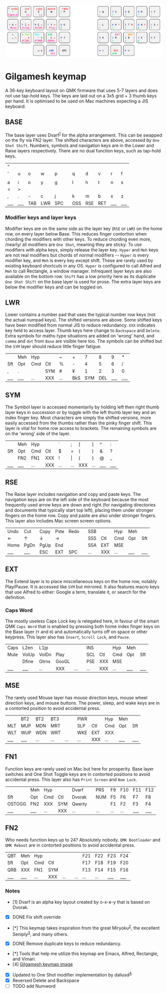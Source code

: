 ![Gilgamesh keymap image](https://github.com/gilgameshone/gilgamesh-layout/blob/main/Gilgamesh-whole.drawio.png)

# Gilgamesh keymap
A 36-key keyboard layout on QMK firmware that uses 5-7 layers and does not use tap-hold keys. 
The keys are laid out on a 3x5 grid + 3 thumb keys per hand. It is optimised to be used on Mac machines expecting a JIS keyboard.

## BASE

The base layer uses Dvarf<sup>[1](https://o-x-e-y.github.io/layouts/dvarf/index.html)</sup> for the alpha arrangement. This can be swapped on the fly via FN2 layer.
The shifted characters are above, accessed by `One Shot Shift`. 
Numbers, symbols and navigation keys are in the Lower and Raise layers respectively.
There are no dual function keys, such as tap-hold keys.

|   |   |   |   |   |   |   |   |   |   |   |
|---|---|---|---|---|---|---|---|---|---|---|
| “ |   |   |   |   |   |   |   |   |   |   |
| ‘ | u | o | w | p |   | q | d | v | r | f |
|   |   |   |   |   |   |   |   |   |   |   |
| a | i | o | y | g |   | l | h | t | n | s |
| < | > |   |   |   |   |   |   |   |   |   |
| , | . | - | c | j |   | k | m | b | x | z |
|___|___|TAB|LWR|SPC|   |OSS|RSE|RET|___|___|

### Modifier keys and layer keys

Modifier keys are on the same side as the layer key (`RSE` or `LWR`) on the home row, on every layer below Base. This reduces finger contortion when chording the  modifiers with other keys. To reduce chording even more, /nearly/ all modifiers are `One Shot`, meaning they are sticky. To use modifiers with alpha keys, simply release the layer key. `Hyper` and `Meh` keys are not real modifiers but chords of normal modifiers -- `Hyper` is every modifier key, and `Meh` is every key except shift. These are rarely used by existing keyboard shortcuts in any OS. `Hyper` is configured to call Alfred and `Meh` to call Rectangle, a window manager. Infrequent layer keys are also available on the bottom row. `Shift` has a low priority here as its duplicatie `One Shot Shift` on the base layer is used for prose. The extra layer keys are below the modifier keys and can be toggled on.

## LWR

Lower contains a number pad that uses the typical number row keys (not the actual numpad keys). The shifted versions are above. Some shifted keys have been modified from normal JIS to reduce redundancy. `XXX` indicates key held to access layer. Thumb keys here change to `Backspace` and `Delete`. Extra symbols for maths-type situations are added on 'wrong' hand, and `comma` and `dot` from `Base` are visible here too. The symbols can be shifted but the `SYM` layer should reduce little finger fatigue.

|   |   |   |   |   |   |   |   |   |   |   |
|---|---|---|---|---|---|---|---|---|---|---|
|   |Meh|Hyp|   | ~ |   | + | 7 | 8 | 9 | * |
|Sft|Opt|Cmd|Ctl| % |   | - | 4 | 5 | 6 | / |
| , | . |   |SYM| # |   | ¥ | 1 | 2 | 3 | 0 |
|___|___|...|XXX|...|   |BkS|SYM|DEL|___|___|

## SYM

The Symbol layer is accessed momentarily by holding left then right thumb layer keys in succession or by toggle with the left thumb layer key and an index finger key. Most characters are simply the shifted versions, more easily accessed from the thumbs rather than the pinky finger shift. This layer is vital for home row access to brackets. The remaining symbols are on the 'wrong' side of the layer.

|   |   |   |   |   |   |   |   |   |   |   |
|---|---|---|---|---|---|---|---|---|---|---|
|   |Meh|Hyp|   | ` |   | ; | [ | ] | ^ | : |
|Sft|Opt|Cmd|Ctl| $ |   | = | ( | ) | & | ? |
|   |FN2|FN1|XXX| ! |   | \|| { | } | @ | _ |
|___|___|...|XXX|...|   |...|XXX|...|___|___|


## RSE

The Raise layer includes navigation and copy and paste keys. The navigation keys are on the left side of the keyboard because the most frequently used arrow keys are down and right (for navigating directories and documents that typically start top left), placing them under stronger fingers on the home row. Copy and paste are also under stronger fingers. This layer also includes Mac screen screen options.

|   |   |   |   |   |   |   |   |   |   |   |
|---|---|---|---|---|---|---|---|---|---|---|
|Undo|Cut |Copy|Pste|Redo||SSB|   |Hyp|Meh|   | 
|←   |↑   |↓   |→   |   ||SSS|Ctl|Cmd|Opt|Sft| 
|Home|PgDn|PgUp|End |   ||SSA|EXT|MSE|   |   |
|___|___|ESC|EXT|SPC|   |...|XXX|...|___|___|

## EXT

The Extend layer is to place miscellaneous keys on the home row, notably Play/Pause. It is accessed like `SYM` but mirrored. 
It also features macro keys that use Alfred to either: Google a term, translate it, or search for the definition.

### Caps Word
The mostly useless Caps Lock key is relegated here, in favour of the smart QMK `Caps Word` that is enabled by pressing both home index finger keys on the Base layer (`Y` and `H`) and automatically turns off on space or other keypress. This layer also has `Insert`, `Scroll Lock`, and `Pause`.

|   |   |   |   |   |   |   |   |   |   |   |
|---|---|---|---|---|---|---|---|---|---|---|
|Caps|L2en|L1jp||   |   |INS|   |Hyp|Meh|   | 
|Mute|VolUp|VolDn|Play|| |SCL|Ctl|Cmd|Opt|Sft| 
|    |Dfine|Gtrns|GooGL|||PSE|XXX|MSE|   |   |
|___|___|...|XXX|...|   |...|XXX|...|___|___|

## MSE

The rarely used Mouse layer has mouse direction keys, mouse wheel direction keys, and mouse buttons. The power, sleep, and wake keys are in a contorted position to avoid accidental press. 

|   |   |   |   |   |   |   |   |   |   |   |
|---|---|---|---|---|---|---|---|---|---|---|
|   |BT2|BT2|BT3|   |   |PWR|   |Hyp|Meh|   |
|MLT|MUP|MDN|MRT|   |   |SLP|Ctl|Cmd|Opt|Sft|
|WLT|WUP|WDN|WRT|   |   |WKE|EXT|XXX|   |   |
|___|___|...|...|...|   |...|XXX|...|___|___|

## FN1

Function keys are rarely used on Mac but here for prosperity. Base layer switches and One Shot Toggle keys are in contorted positions to avoid accidental press. This layer also has `Print Screen` and `Num Lock`.

|   |   |   |   |   |   |   |   |   |   |   |
|---|---|---|---|---|---|---|---|---|---|---|
|   |Meh|Hyp|   |Dvarf|    |PRS|F9 |F10|F11|F12|
|Sft|Opt|Cmd|Ctl|Dvorak|   |NUM|F5 | F6| F7| F8|
|OSTOGG|FN2|XXX|SYM|Qwerty||   |F1 | F2| F3| F4|
|___|___|...|XXX|...|   |...|...|...|___|___|

## FN2

Who needs function keys up to 24? Absolutely nobody. `QMK Bootloader` and `QMK Reboot` are in contorted positions to avoid accidental press.

|   |   |   |   |   |   |   |   |   |   |   |
|---|---|---|---|---|---|---|---|---|---|---|
|QBT|Meh|Hyp|   |   |   |   |F21|F22|F23|F24|
|Sft|Opt|Cmd|Ctl|   |   |   |F17|F18|F19|F20|
|QRB|XXX|FN1|SYM|   |   |   |F13|F14|F15|F16|
|___|___|...|XXX|...|   |...|...|...|___|___|

### Notes

 - [1] Dvarf is an alpha key layout created by o-x-e-y that is based on Dvorak.
 - [x] DONE Fix shift override
 - [*] This keymap takes inspiration from the great Miryoku<sup>[2](https://github.com/manna-harbour/miryoku)</sup>, the excellent Seniply<sup>[3](https://stevep99.github.io/seniply/)</sup>, and many others.
 - [x] DONE Remove duplicate keys to reduce redundancy.
 - [*] Tools that help me utilize this keymap are Emacs, Alfred, Rectangle, and Vimari.
 - [4] [Gilgamesh keymap image](https://github.com/gilgameshone/gilgamesh-layout/blob/main/Gilgamesh-layers.drawio.png)
 - [x] Updated to One Shot modifier implementation by daliusd<sup>[4](https://blog.ffff.lt/posts/callum-layers/).
 - [x] Reversed Delete and Backspace
 - [ ] TODO add Numword
